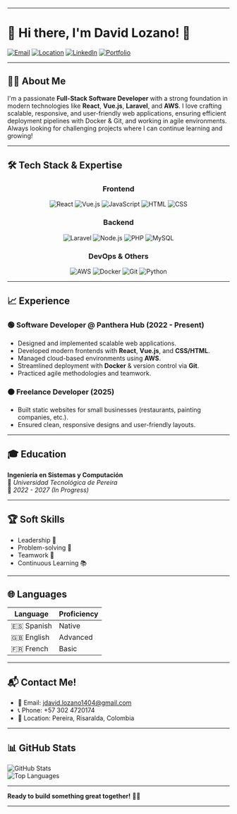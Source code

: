
---

# 👋 Hi there, I'm **David Lozano**! 🚀

[![Email](https://img.shields.io/badge/Email-jdavid.lozano1404%40gmail.com-red)](mailto:jdavid.lozano1404@gmail.com)
[![Location](https://img.shields.io/badge/Location-Pereira%2C%20Colombia-green)](https://www.google.com/maps/place/Pereira,+Risaralda,+Colombia)
[![LinkedIn](https://img.shields.io/badge/LinkedIn-Connect-blue)](https://www.linkedin.com/in/jose-david-lozano-valencia-094114261/)
[![Portfolio](https://img.shields.io/badge/Portfolio-Coming%20Soon-orange)]()

---

## 🧑‍💻 About Me

I'm a passionate **Full-Stack Software Developer** with a strong foundation in modern technologies like **React**, **Vue.js**, **Laravel**, and **AWS**. I love crafting scalable, responsive, and user-friendly web applications, ensuring efficient deployment pipelines with Docker & Git, and working in agile environments.  
Always looking for challenging projects where I can continue learning and growing!

---

## 🛠️ Tech Stack & Expertise

<div align="center">

### Frontend
![React](https://img.shields.io/badge/React-61DAFB?style=for-the-badge&logo=react&logoColor=black)
![Vue.js](https://img.shields.io/badge/Vue.js-4FC08D?style=for-the-badge&logo=vue.js&logoColor=white)
![JavaScript](https://img.shields.io/badge/JavaScript-F7DF1E?style=for-the-badge&logo=javascript&logoColor=black)
![HTML](https://img.shields.io/badge/HTML-E34F26?style=for-the-badge&logo=html5&logoColor=white)
![CSS](https://img.shields.io/badge/CSS-1572B6?style=for-the-badge&logo=css3&logoColor=white)

### Backend
![Laravel](https://img.shields.io/badge/Laravel-FF2D20?style=for-the-badge&logo=laravel&logoColor=white)
![Node.js](https://img.shields.io/badge/Node.js-339933?style=for-the-badge&logo=node.js&logoColor=white)
![PHP](https://img.shields.io/badge/PHP-777BB4?style=for-the-badge&logo=php&logoColor=white)
![MySQL](https://img.shields.io/badge/MySQL-4479A1?style=for-the-badge&logo=mysql&logoColor=white)

### DevOps & Others
![AWS](https://img.shields.io/badge/AWS-FF9900?style=for-the-badge&logo=amazonaws&logoColor=white)
![Docker](https://img.shields.io/badge/Docker-2496ED?style=for-the-badge&logo=docker&logoColor=white)
![Git](https://img.shields.io/badge/Git-F05032?style=for-the-badge&logo=git&logoColor=white)
![Python](https://img.shields.io/badge/Python-3776AB?style=for-the-badge&logo=python&logoColor=white)

</div>

---

## 📈 Experience

### 🟢 **Software Developer @ Panthera Hub (2022 - Present)**  
- Designed and implemented scalable web applications.
- Developed modern frontends with **React**, **Vue.js**, and **CSS/HTML**.
- Managed cloud-based environments using **AWS**.
- Streamlined deployment with **Docker** & version control via **Git**.
- Practiced agile methodologies and teamwork.

### 🟠 **Freelance Developer (2025)**  
- Built static websites for small businesses (restaurants, painting companies, etc.).
- Ensured clean, responsive designs and user-friendly layouts.

---

## 🎓 Education

**Ingeniería en Sistemas y Computación**  
📍 _Universidad Tecnológica de Pereira_  
📅 _2022 - 2027 (In Progress)_

---

## 🏆 Soft Skills

- Leadership 🧭
- Problem-solving 🧩
- Teamwork 🤝
- Continuous Learning 📚

---

## 🌐 Languages

| Language | Proficiency |
|---------|------------|
| 🇪🇸 Spanish | Native |
| 🇬🇧 English | Advanced |
| 🇫🇷 French | Basic |

---

## 📬 Contact Me!

- 📧 Email: [jdavid.lozano1404@gmail.com](mailto:jdavid.lozano1404@gmail.com)
- 📞 Phone: +57 302 4720174
- 📍 Location: Pereira, Risaralda, Colombia

---

## 📊 GitHub Stats

<p align="center">
  
 <img src="https://github-readme-stats.vercel.app/api?username=David278705&theme=dracula&hide_border=false&include_all_commits=false&count_private=false" alt="GitHub Stats" /><br/>
 <img src="https://github-readme-stats.vercel.app/api/top-langs/?username=David278705&theme=dracula&hide_border=false&include_all_commits=false&count_private=false&layout=compact" alt="Top Languages" />
</p>

---

**Ready to build something great together!** 🚀✨

---
